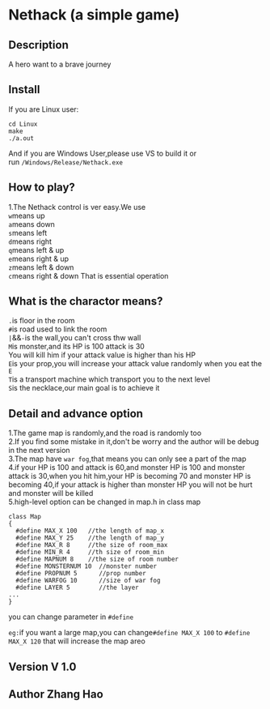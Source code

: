 # Nethack (a simple game)

## Description
A hero want to a brave journey

## Install
If you are Linux user:</br>
```
cd Linux
make 
./a.out
```
And if you are Windows User,please use VS to build it or </br>
run `/Windows/Release/Nethack.exe`

## How to play?
1.The Nethack control is ver easy.We use </br>`w`means up
</br>`a`means down
</br>`s`means left
</br>`d`means right
</br>`q`means left & up
</br>`e`means right & up
</br>`z`means left & down
</br>`c`means right & down
That is essential operation</br>


## What is the charactor means?
`.`is floor in the room</br>
`#`is road used to link the room</br>
`|`&&`-`is the wall,you can't cross thw wall</br>
`M`is monster,and its HP is 100 attack is 30</br>
You will kill him if your attack value is higher than his HP</br>
`E`is your prop,you will increase your attack value randomly when you eat the `E`</br>
`T`is a transport machine which transport you to the next level</br>
`S`is the necklace,our main goal is to achieve it


## Detail and advance option
1.The game map is randomly,and the road is randomly too</br>
2.If you find some mistake in it,don't be worry and the author will be debug in the next version</br>
3.The map have `war fog`,that means you can only see a part of the map</br>
4.if your HP is 100 and attack is 60,and monster HP is 100 and monster attack is 30,when you hit him,your HP is becoming 70 and monster HP is becoming 40,if your attack is higher than monster HP you will not be hurt and monster will be killed</br>
5.high-level option can be changed in map.h
in class map</br>
```
class Map
{
  #define MAX_X 100   //the length of map_x
  #define MAX_Y 25    //the length of map_y
  #define MAX_R 8     //the size of room_max
  #define MIN_R 4     //th size of room_min
  #define MAPNUM 8    //the size of room number
  #define MONSTERNUM 10  //monster number
  #define PROPNUM 5      //prop number
  #define WARFOG 10      //size of war fog
  #define LAYER 5        //the layer
...
}
```
you can change parameter in `#define` </br>

`eg:`if you want a large map,you can change`#define MAX_X 100` to `#define MAX_X 120` that will increase the map areo


## Version V 1.0
## Author Zhang Hao
